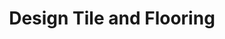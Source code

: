 ---
title: "Design Tile and Flooring"
url: /spokane-valley/design-tile-and-flooring/
shop: Fliesen
---